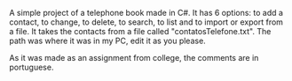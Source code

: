 A simple project of a telephone book made in C#.
It has 6 options: to add a contact, to change, to delete, to search, to list and to import or export from a file.
It takes the contacts from a file called "contatosTelefone.txt". The path was where it was in my PC, edit it as you please. 

As it was made as an assignment from college, the comments are in portuguese.
